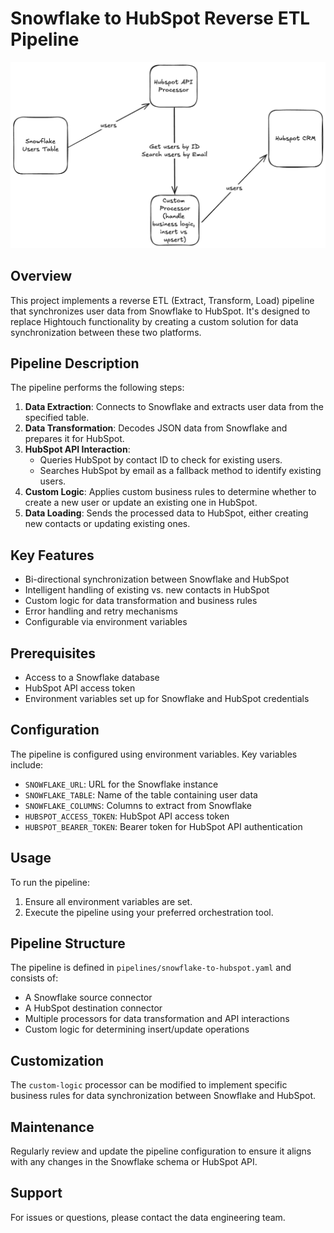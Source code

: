 # Snowflake to HubSpot Reverse ETL Pipeline

![Pipeline Diagram](./Diagram.png)

## Overview

This project implements a reverse ETL (Extract, Transform, Load) pipeline that synchronizes user data from Snowflake to HubSpot. It's designed to replace Hightouch functionality by creating a custom solution for data synchronization between these two platforms.

## Pipeline Description

The pipeline performs the following steps:

1. **Data Extraction**: Connects to Snowflake and extracts user data from the specified table.
2. **Data Transformation**: Decodes JSON data from Snowflake and prepares it for HubSpot.
3. **HubSpot API Interaction**: 
   - Queries HubSpot by contact ID to check for existing users.
   - Searches HubSpot by email as a fallback method to identify existing users.
4. **Custom Logic**: Applies custom business rules to determine whether to create a new user or update an existing one in HubSpot.
5. **Data Loading**: Sends the processed data to HubSpot, either creating new contacts or updating existing ones.

## Key Features

- Bi-directional synchronization between Snowflake and HubSpot
- Intelligent handling of existing vs. new contacts in HubSpot
- Custom logic for data transformation and business rules
- Error handling and retry mechanisms
- Configurable via environment variables

## Prerequisites

- Access to a Snowflake database
- HubSpot API access token
- Environment variables set up for Snowflake and HubSpot credentials

## Configuration

The pipeline is configured using environment variables. Key variables include:

- `SNOWFLAKE_URL`: URL for the Snowflake instance
- `SNOWFLAKE_TABLE`: Name of the table containing user data
- `SNOWFLAKE_COLUMNS`: Columns to extract from Snowflake
- `HUBSPOT_ACCESS_TOKEN`: HubSpot API access token
- `HUBSPOT_BEARER_TOKEN`: Bearer token for HubSpot API authentication

## Usage

To run the pipeline:

1. Ensure all environment variables are set.
2. Execute the pipeline using your preferred orchestration tool.

## Pipeline Structure

The pipeline is defined in `pipelines/snowflake-to-hubspot.yaml` and consists of:

- A Snowflake source connector
- A HubSpot destination connector
- Multiple processors for data transformation and API interactions
- Custom logic for determining insert/update operations

## Customization

The `custom-logic` processor can be modified to implement specific business rules for data synchronization between Snowflake and HubSpot.

## Maintenance

Regularly review and update the pipeline configuration to ensure it aligns with any changes in the Snowflake schema or HubSpot API.

## Support

For issues or questions, please contact the data engineering team.
